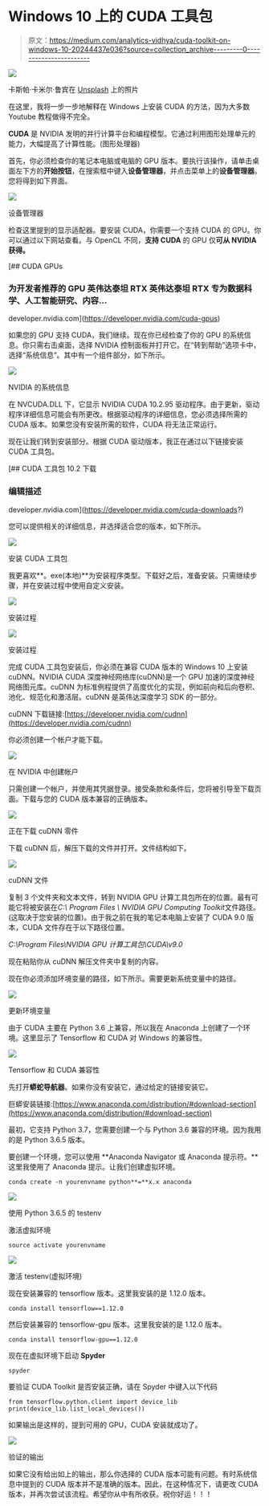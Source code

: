 # Windows 10 上的 CUDA 工具包

> 原文：<https://medium.com/analytics-vidhya/cuda-toolkit-on-windows-10-20244437e036?source=collection_archive---------0----------------------->

![](img/08c97cf722d517e3360ceecab061b7fe.png)

卡斯帕·卡米尔·鲁宾在 [Unsplash](https://unsplash.com?utm_source=medium&utm_medium=referral) 上的照片

在这里，我将一步一步地解释在 Windows 上安装 CUDA 的方法，因为大多数 Youtube 教程做得不完全。

**CUDA** 是 NVIDIA 发明的并行计算平台和编程模型。它通过利用图形处理单元的能力，大幅提高了计算性能。(图形处理器)

首先，你必须检查你的笔记本电脑或电脑的 GPU 版本。要执行该操作，请单击桌面左下方的**开始按钮**，在搜索框中键入**设备管理器**，并点击菜单上的**设备管理器**。您将得到如下界面。

![](img/e6cff1f72df17742a66c405b93886020.png)

设备管理器

检查这里提到的显示适配器。要安装 CUDA，你需要一个支持 CUDA 的 GPU。你可以通过以下网站查看。与 OpenCL 不同，**支持 CUDA** 的 GPU 仅**可从 **NVIDIA** 获得。**

[](https://developer.nvidia.com/cuda-gpus) [## CUDA GPUs

### 为开发者推荐的 GPU 英伟达泰坦 RTX 英伟达泰坦 RTX 专为数据科学、人工智能研究、内容…

developer.nvidia.com](https://developer.nvidia.com/cuda-gpus) 

如果您的 GPU 支持 CUDA，我们继续。现在你已经检查了你的 GPU 的系统信息。你只需右击桌面，选择 NVIDIA 控制面板并打开它。在“转到帮助”选项卡中，选择“系统信息”。其中有一个组件部分，如下所示。

![](img/cbce38e35c1e6a031fd5aeb908a618d9.png)

NVIDIA 的系统信息

在 NVCUDA.DLL 下，它显示 NVIDIA CUDA 10.2.95 驱动程序。由于更新，驱动程序详细信息可能会有所更改。根据驱动程序的详细信息，您必须选择所需的 CUDA 版本。如果您没有安装所需的软件，CUDA 将无法正常运行。

现在让我们转到安装部分。根据 CUDA 驱动版本，我正在通过以下链接安装 CUDA 工具包。

[](https://developer.nvidia.com/cuda-downloads?) [## CUDA 工具包 10.2 下载

### 编辑描述

developer.nvidia.com](https://developer.nvidia.com/cuda-downloads?) 

您可以提供相关的详细信息，并选择适合您的版本，如下所示。

![](img/259b5d6d3077c4ce496248af5c510f81.png)

安装 CUDA 工具包

我更喜欢**。exe(本地)**为安装程序类型。下载好之后，准备安装。只需继续步骤，并在安装过程中使用自定义安装。

![](img/dc6f7b48b6d514b804296e3fc245ecad.png)

安装过程

![](img/9c6f9173c4a8fccdb50eaa752125cbb5.png)

安装过程

完成 CUDA 工具包安装后，你必须在兼容 CUDA 版本的 Windows 10 上安装 cuDNN。NVIDIA CUDA 深度神经网络库(cuDNN)是一个 GPU 加速的深度神经网络图元库。cuDNN 为标准例程提供了高度优化的实现，例如前向和后向卷积、池化、规范化和激活层。cuDNN 是英伟达深度学习 SDK 的一部分。

cuDNN 下载链接:[https://developer.nvidia.com/cudnn](https://developer.nvidia.com/cudnn)

你必须创建一个帐户才能下载。

![](img/0380bdfd9cac4dffd41acdc4098e6075.png)

在 NVIDIA 中创建帐户

只需创建一个帐户，并使用其凭据登录。接受条款和条件后，您将被引导至下载页面。下载与您的 CUDA 版本兼容的正确版本。

![](img/1f9fa48489fda936b198541d68d6ddf1.png)

正在下载 cuDNN 零件

下载 cuDNN 后，解压下载的文件并打开。文件结构如下。

![](img/bba285d314183b00a749348f0f7a7492.png)

cuDNN 文件

复制 3 个文件夹和文本文件，转到 NVIDIA GPU 计算工具包所在的位置。最有可能它将被安装在*C:\ Program Files \ NVIDIA GPU Computing Toolkit*文件路径。(这取决于您安装的位置)。由于我之前在我的笔记本电脑上安装了 CUDA 9.0 版本，CUDA 文件存在于以下路径位置。

*C:\Program Files\NVIDIA GPU 计算工具包\CUDA\v9.0*

现在粘贴你从 cuDNN 解压文件夹中复制的内容。

现在你必须添加环境变量的路径，如下所示。需要更新系统变量中的路径。

![](img/447ea1f5ff1f6890336ac33608ce1208.png)

更新环境变量

由于 CUDA 主要在 Python 3.6 上兼容，所以我在 Anaconda 上创建了一个环境。这里显示了 Tensorflow 和 CUDA 对 Windows 的兼容性。

![](img/73ae53040347703e5e91a6b8825aa6b4.png)

Tensorflow 和 CUDA 兼容性

先打开**蟒蛇导航器**。如果你没有安装它，通过给定的链接安装它。

巨蟒安装链接:[https://www.anaconda.com/distribution/#download-section](https://www.anaconda.com/distribution/#download-section)

最初，它支持 Python 3.7，您需要创建一个与 Python 3.6 兼容的环境。因为我用的是 Python 3.6.5 版本。

要创建一个环境，您可以使用 **Anaconda Navigator 或 Anaconda 提示符。**这里我使用了 Anaconda 提示。让我们创建虚拟环境。

```
conda create -n yourenvname python**=**x.x anaconda
```

![](img/a033d8e410cde503cb1946436727ce47.png)

使用 Python 3.6.5 的 testenv

激活虚拟环境

```
source activate yourenvname
```

![](img/7ccb48e5a009a496ae11a57a8fc3ada0.png)

激活 testenv(虚拟环境)

现在安装兼容的 tensorflow 版本。这里我安装的是 1.12.0 版本。

```
conda install tensorflow==1.12.0
```

然后安装兼容的 tensorflow-gpu 版本。这里我安装的是 1.12.0 版本。

```
conda install tensorflow-gpu==1.12.0
```

现在在虚拟环境下启动 **Spyder**

```
spyder
```

要验证 CUDA Toolkit 是否安装正确，请在 Spyder 中键入以下代码

```
from tensorflow.python.client import device_lib
print(device_lib.list_local_devices())
```

如果输出是这样的，提到可用的 GPU，CUDA 安装就成功了。

![](img/854932fc8553274084664a937fc3b7f9.png)

验证的输出

如果它没有给出如上的输出，那么你选择的 CUDA 版本可能有问题。有时系统信息中提到的 CUDA 版本并不是准确的版本。因此，在这种情况下，请更改 CUDA 版本，并再次尝试该流程。希望你从中有所收获。祝你好运！！！
